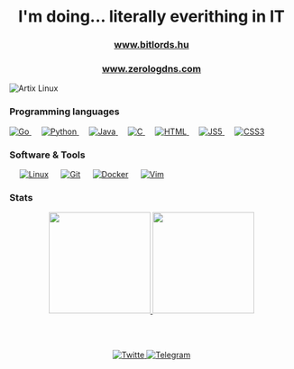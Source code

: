 <h1 align="center">I'm doing... literally everithing in IT</h1>
<h3 align="center"><a href="https://bitlords.hu" target="blank">www.bitlords.hu</a></h3>
<h3 align="center"><a href="https://zerologdns.com" target="blank">www.zerologdns.com</a></h3>

<img alt="Artix Linux" src="https://img.shields.io/badge/Artix%20Linux-1793D1?style=for-the-badge&logo=Artix%20Linux&logoColor=white">

### Programming languages

<p align="left"> 
<a href="https://go.dev/">
    <img alt="Go" src="https://img.shields.io/badge/Go-6AD7E5?style=for-the-badge&logo=go&logoColor=white"/>
</a>
&emsp;
<a href="https://python.org/">
    <img alt="Python" src="https://img.shields.io/badge/Python-3671A3?style=for-the-badge&logo=python&logoColor=yellow"/>
</a>
&emsp;
<a href="https://www.java.com/en/">
    <img alt="Java" src="https://img.shields.io/badge/Java-D60023?style=for-the-badge&logo=java&logoColor=white"/>
</a>
&emsp;
<a href="https://en.wikipedia.org/wiki/C_(programming_language)">
    <img alt="C" src="https://img.shields.io/badge/Clang-A9BACD?style=for-the-badge&logo=c&logoColor=white"/>
</a>
&emsp;
<a href="https://html.com/">
    <img alt="HTML" src="https://img.shields.io/badge/HTML5-E34F26?style=for-the-badge&logo=html5&logoColor=white"/>
</a>
&emsp;
<a href="https://www.javascript.com/">
    <img alt="JS5" src="https://img.shields.io/badge/JavaScript-F7DF1E?style=for-the-badge&logo=javascript&logoColor=black"/>
</a>
&emsp;
<a href="https://developer.mozilla.org/en-US/docs/Web/CSS">
    <img alt="CSS3" src="https://img.shields.io/badge/CSS3-1572B6?style=for-the-badge&logo=css3&logoColor=white"/>
</a>
</p>

 ### Software & Tools
 
<p>
  &emsp;
    <a href="#"><img alt="Linux" src="https://img.shields.io/badge/Linux-FCC624?style=for-the-badge&logo=linux&logoColor=black"></a>
    &emsp;
    <a href="#"><img alt="Git" src="https://img.shields.io/badge/Git-F05032?style=for-the-badge&logo=git&logoColor=white"></a>
  &emsp;
    <a href="#"><img alt="Docker" src="https://img.shields.io/badge/Docker-2CA5E0?style=for-the-badge&logo=docker&logoColor=white"></a>
    &emsp;
    <a href="#"><img alt="Vim" src="https://img.shields.io/badge/Vim-019833?style=for-the-badge&logo=Vim&logoColor=white"></a>
    &emsp;
</p>

### Stats
<p align="center">
<a href="https://github.com/dovahkiin0424
">
    <img height="180em" src="https://github-readme-stats.vercel.app/api?username=dovahkiin0424&show_icons=true&locale=en&theme=merko&count_private=true&hide_border=tru&include_all_commits=true"/>
    <img height="180em" src="https://github-readme-stats-eight-theta.vercel.app/api/top-langs/?username=dovahkiin0424&theme=merko&layout=compact&hide_border=true&include_all_commits=true"/>
</a>
</p>
<br><br>

<p align="center">
<a href="https://twitter.com/dovahkiin0424" target="blank">
    <img src="https://img.shields.io/badge/Twitter-00AAEE?style=for-the-badge&logo=twitter&logoColor=white" alt="Twitte"/>
</a>
<a href="https://t.me/dovahkiin0424" target="blank">
    <img src="https://img.shields.io/badge/Telegram-0088CC?style=for-the-badge&logo=telegram&logoColor=white" alt="Telegram"/>
</a>
</p>

